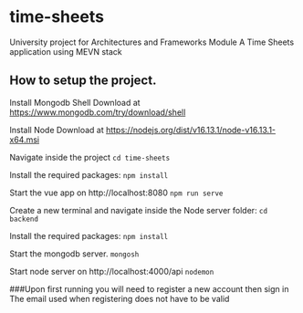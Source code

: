 # time-sheets
University project for Architectures and Frameworks Module
A Time Sheets application using MEVN stack


## How to setup the project.
Install Mongodb Shell
Download at https://www.mongodb.com/try/download/shell

Install Node
Download at https://nodejs.org/dist/v16.13.1/node-v16.13.1-x64.msi

Navigate inside the project
```cd time-sheets```

Install the required packages:
```npm install```

Start the vue app on http://localhost:8080
```npm run serve```

Create a new terminal and navigate inside the Node server folder:
```cd backend```

Install the required packages:
```npm install```

Start the mongodb server.
```mongosh```

Start node server on http://localhost:4000/api 
```nodemon```

###Upon first running you will need to register a new account then sign in
The email used when registering does not have to be valid


